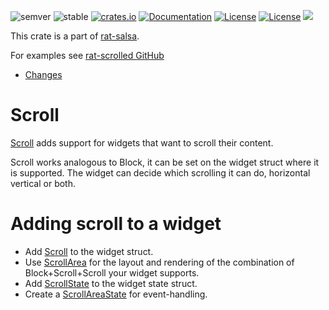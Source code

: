 ![semver](https://img.shields.io/badge/semver-☑-FFD700)
![stable](https://img.shields.io/badge/stability-stable-8A2BE2)
[![crates.io](https://img.shields.io/crates/v/rat-scrolled.svg)](https://crates.io/crates/rat-scrolled)
[![Documentation](https://docs.rs/rat-scrolled/badge.svg)](https://docs.rs/rat-scrolled)
[![License](https://img.shields.io/badge/license-MIT-blue.svg)](https://opensource.org/licenses/MIT)
[![License](https://img.shields.io/badge/license-APACHE-blue.svg)](https://www.apache.org/licenses/LICENSE-2.0)
![](https://tokei.rs/b1/github/thscharler/rat-salsa-mono)

This crate is a part of [rat-salsa][refRatSalsa].

For examples see [rat-scrolled GitHub][refGitHubScrolled]

* [Changes](https://github.com/thscharler/rat-salsa-mono/blob/master/rat-scrolled/changes.md)

# Scroll

[Scroll](Scroll) adds support for widgets that want to scroll their
content.

Scroll works analogous to Block, it can be set on the widget
struct where it is supported. The widget can decide which
scrolling it can do, horizontal vertical or both.

# Adding scroll to a widget

- Add [Scroll](Scroll) to the widget struct.
- Use [ScrollArea](ScrollArea) for the layout and rendering of
  the combination of Block+Scroll+Scroll your widget supports.
- Add [ScrollState](ScrollState) to the widget state struct.
- Create a [ScrollAreaState](ScrollAreaState) for event-handling.

[refRatSalsa]: https://docs.rs/rat-salsa/latest/rat_salsa/

[refGitHubScrolled]: https://github.com/thscharler/rat-salsa-mono/blob/master/rat-scrolled/examples